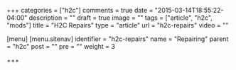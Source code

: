 +++
categories = ["h2c"]
comments = true
date = "2015-03-14T18:55:22-04:00"
description = ""
draft = true
image = ""
tags = ["article", "h2c", "mods"]
title = "H2C Repairs"
type = "article"
url = "h2c-repairs"
video = ""

[menu]
  [menu.sitenav]
    identifier = "h2c-repairs"
    name = "Repairing"
    parent = "h2c"
    post = ""
    pre = ""
    weight = 3

+++

